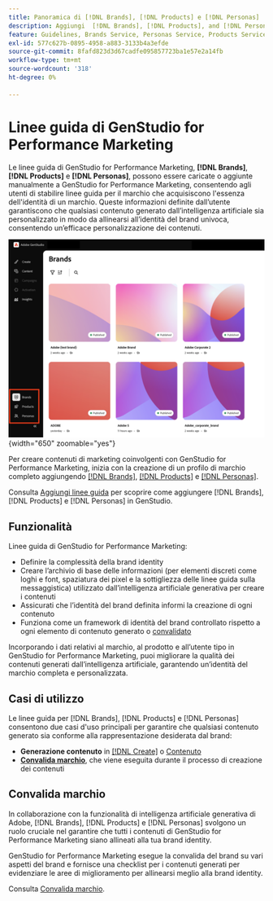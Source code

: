```yaml
---
title: Panoramica di [!DNL Brands], [!DNL Products] e [!DNL Personas]
description: Aggiungi  [!DNL Brands], [!DNL Products], and [!DNL Personas] a GenStudio for Performance Marketing per creare un profilo di marchio completo che includa tutti gli aspetti della rappresentazione di un marchio.
feature: Guidelines, Brands Service, Personas Service, Products Service
exl-id: 577c627b-0895-4958-a883-3133b4a3efde
source-git-commit: 8fafd823d3d67cadfe095857723ba1e57e2a14fb
workflow-type: tm+mt
source-wordcount: '318'
ht-degree: 0%

---
```


# Linee guida di GenStudio for Performance Marketing

Le linee guida di GenStudio for Performance Marketing, **[!DNL Brands]**, **[!DNL Products]** e **[!DNL Personas]**, possono essere caricate o aggiunte manualmente a GenStudio for Performance Marketing, consentendo agli utenti di stabilire linee guida per il marchio che acquisiscono l&#39;essenza dell&#39;identità di un marchio. Queste informazioni definite dall’utente garantiscono che qualsiasi contenuto generato dall’intelligenza artificiale sia personalizzato in modo da allinearsi all’identità del brand univoca, consentendo un’efficace personalizzazione dei contenuti.

![Linee guida in GenStudio per il marketing delle prestazioni](/help/assets/guidelines.png){width="650" zoomable="yes"}

Per creare contenuti di marketing coinvolgenti con GenStudio for Performance Marketing, inizia con la creazione di un profilo di marchio completo aggiungendo [[!DNL Brands]](/help/user-guide/guidelines/brands.md), [[!DNL Products]](/help/user-guide/guidelines/products.md) e [[!DNL Personas]](/help/user-guide/guidelines/personas.md).

Consulta [Aggiungi linee guida](/help/user-guide/guidelines/add-guidelines.md) per scoprire come aggiungere [!DNL Brands], [!DNL Products] e [!DNL Personas] in GenStudio.

## Funzionalità

Linee guida di GenStudio for Performance Marketing:

* Definire la complessità della brand identity
* Creare l’archivio di base delle informazioni (per elementi discreti come loghi e font, spaziatura dei pixel e la sottigliezza delle linee guida sulla messaggistica) utilizzato dall’intelligenza artificiale generativa per creare i contenuti
* Assicurati che l’identità del brand definita informi la creazione di ogni contenuto
* Funziona come un framework di identità del brand controllato rispetto a ogni elemento di contenuto generato o [convalidato](#brand-validation)

Incorporando i dati relativi al marchio, al prodotto e all’utente tipo in GenStudio for Performance Marketing, puoi migliorare la qualità dei contenuti generati dall’intelligenza artificiale, garantendo un’identità del marchio completa e personalizzata.

## Casi di utilizzo

Le linee guida per [!DNL Brands], [!DNL Products] e [!DNL Personas] consentono due casi d&#39;uso principali per garantire che qualsiasi contenuto generato sia conforme alla rappresentazione desiderata dal brand:

* **Generazione contenuto** in [[!DNL Create]](/help/user-guide/create/overview.md) o [Contenuto](/help/user-guide/content/overview.md)
* [**Convalida marchio**](#brand-validation), che viene eseguita durante il processo di creazione dei contenuti

## Convalida marchio

In collaborazione con la funzionalità di intelligenza artificiale generativa di Adobe, [!DNL Brands], [!DNL Products] e [!DNL Personas] svolgono un ruolo cruciale nel garantire che tutti i contenuti di GenStudio for Performance Marketing siano allineati alla tua brand identity.

GenStudio for Performance Marketing esegue la convalida del brand su vari aspetti del brand e fornisce una checklist per i contenuti generati per evidenziare le aree di miglioramento per allinearsi meglio alla brand identity.

Consulta [Convalida marchio](/help/user-guide/guidelines/brand-validation.md).
